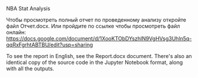 NBA Stat Analysis

Чтобы просмотреть полный отчет по проведенному анализу откройте файл Отчет.docx.
Или пройдите по ссылке чтобы просмотреть файл онлайн: https://docs.google.com/document/d/1XooKTObDYszhlN9VgHVsg3Uhln5q-qqRxFgrhtABTBU/edit?usp=sharing


To see the report in English, see the Report.docx document.
There's also an identical copy of the source code in the Jupyter Notebook format, along with all the outputs.
